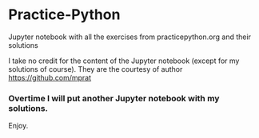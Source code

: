 # Practice-Python
Jupyter notebook with all the exercises from practicepython.org and their solutions

I take no credit for the content of the Jupyter notebook (except for my solutions of course).
They are the courtesy of author https://github.com/mprat

### Overtime I will put another Jupyter notebook with my solutions.
Enjoy.